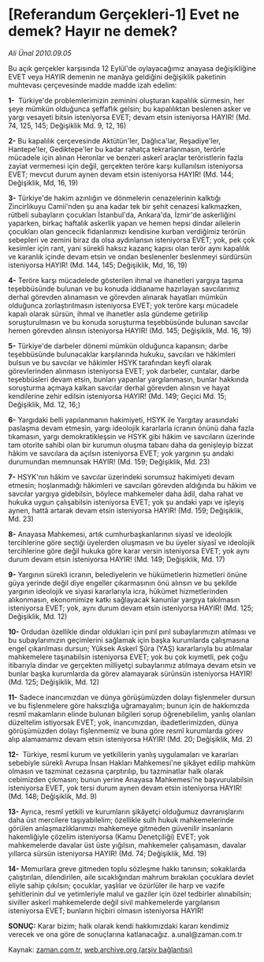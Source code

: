 # [Referandum Gerçekleri-1] Evet ne demek? Hayır ne demek?

*Ali Ünal 2010.09.05*

<td class="news-spot">
<p>Bu açık gerçekler karşısında 12 Eylül'de oylayacağımız anayasa değişikliğine EVET veya HAYIR demenin ne manâya geldiğini değişiklik paketinin muhtevası çerçevesinde madde madde izah edelim:</p>
<p><p><b>1-</b>  Türkiye'de problemlerimizin zeminini oluşturan kapalılık sürmesin, her şeye mümkün olduğunca şeffaflık gelsin; bu kapalılıktan beslenen asker ve yargı vesayeti bitsin isteniyorsa EVET; devam etsin isteniyorsa HAYIR! (Md. 74, 125, 145; Değişiklik Md. 9, 12, 16) 
<p><b>2-</b> Bu kapalılık çerçevesinde Aktütün'ler, Dağlıca'lar, Reşadiye'ler, Hantepe'ler, Gediktepe'ler bu kadar rahatça tekrarlanmasın, terörle mücadele için alınan Heronlar ve benzeri askerî araçlar teröristlerin fazla zayiat vermemesi için değil, gerçekten teröre karşı kullanılsın isteniyorsa EVET; mevcut durum aynen devam etsin isteniyorsa HAYIR! (Md. 144; Değişiklik, Md, 16, 19) 
<p><b>3-</b> Türkiye'de hakim azınlığın ve dönmelerin cenazelerinin kalktığı Zincirlikuyu Camii'nden şu ana kadar tek bir şehit cenazesi kalkmazken, rütbeli subayların çocukları İstanbul'da, Ankara'da, İzmir'de askerliğini yaparken, birkaç haftalık askerlik yapan ve hemen hepsi dindar ailelerin çocukları olan gencecik fidanlarımızı kendisine kurban verdiğimiz terörün sebepleri ve zemini biraz da olsa aydınlansın isteniyorsa EVET; yok, pek çok kesimler için rant, yani sürekli haksız kazanç kapısı olan terör aynı kapalılık ve karanlık içinde devam etsin ve ondan beslenenler beslenmeyi sürdürsün isteniyorsa HAYIR! (Md. 144, 145; Değişiklik, Md, 16, 19)
<p><b>4-</b> Teröre karşı mücadelede gösterilen ihmal ve ihanetleri yargıya taşıma teşebbüsünde bulunan ve bu konuda iddianame hazırlayan savcılarımız derhal görevden alınamasın ve görevden alınarak hayatları mümkün olduğunca zorlaştırılmasın isteniyorsa EVET; yok teröre karşı mücadele kapalı olarak sürsün, ihmal ve ihanetler asla gündeme getirilip soruşturulmasın ve bu konuda soruşturma teşebbüsünde bulunan savcılar hemen görevden alınsın isteniyorsa HAYIR! (Md. 145; Değişiklik, Md. 16, 19) 
<p><b>5-</b> Türkiye'de darbeler dönemi mümkün olduğunca kapansın; darbe teşebbüsünde bulunacaklar karşılarında hukuku, savcıları ve hâkimleri bulsun ve bu savcılar ve hâkimler HSYK tarafından keyfî olarak görevlerinden alınmasın isteniyorsa EVET; yok darbeler, cuntalar, darbe teşebbüsleri devam etsin, bunları yapanlar yargılanmasın, bunlar hakkında soruşturma açmaya kalkan savcılar derhal görevden alınsın ve hayat kendilerine zehir edilsin isteniyorsa HAYIR! (Md. 149; Geçici Md. 15; Değişiklik, Md. 12, 16;) 
<p><b>6-</b> Yargıdaki belli yapılanmanın hakimiyeti, HSYK ile Yargıtay arasındaki paslaşma devam etmesin, yargı ideolojik kararlarla icranın önünü daha fazla tıkamasın, yargı demokratikleşsin ve HSYK gibi hâkim ve savcıların üzerinde tam otorite sahibi olan bir kurumun oluşma tabanı daha da genişleyip bizzat hâkim ve savcılara da açılsın isteniyorsa EVET; yok yargının şu andaki durumundan memnunsak HAYIR! (Md. 159; Değişiklik, Md. 23) 
<p><b>7-</b> HSYK'nın hâkim ve savcılar üzerindeki sorumsuz hakimiyeti devam etmesin; hoşlanmadığı hâkimleri ve savcıları görevden aldığında bu hâkim ve savcılar yargıya gidebilsin, böylece mahkemeler daha âdil, daha rahat ve hukuka uygun çalışabilsin isteniyorsa EVET; yok şu andaki yapı ve işleyiş aynen, hattâ artarak devam etsin isteniyorsa HAYIR! (Md. 159; Değişiklik, Md. 23) 
<p><b>8-</b> Anayasa Mahkemesi, artık cumhurbaşkanlarının siyasî ve ideolojik tercihlerine göre seçtiği üyelerden oluşmasın ve bu üyeler siyasî ve ideolojik tercihlerine göre değil hukuka göre karar versin isteniyorsa EVET; yok aynı durum devam etsin isteniyorsa HAYIR! (Md. 149; Değişiklik, Md. 17)
<p><b>9-</b> Yargının sürekli icranın, belediyelerin ve hükümetlerin hizmetleri önüne güya yerinde değil diye engeller çıkarmasının önü alınsın ve bu şekilde yargının ideolojik ve siyasi kararlarıyla icra, hükümet hizmetlerinden alıkonmasın, ekonomimize katkı sağlayacak kanunlar yargıya takılmasın isteniyorsa EVET; yok, aynı durum devam etsin isteniyorsa HAYIR! (Md. 125; Değişiklik, Md. 12) 
<p><b>10-</b> Ordudan özellikle dindar oldukları için pırıl pırıl subaylarımızın atılması ve bu subaylarımızın geçimlerini sağlamak için başka kurumlarda çalışmasına engel çıkarılması dursun; Yüksek Askerî Şûra (YAŞ) kararlarıyla bu atılmalar mahkemelere taşınabilsin isteniyorsa EVET; yok bu çok kıymetli, pek çoğu itibarıyla dindar ve gerçekten milliyetçi subaylarımız atılmaya devam etsin ve bunlar başka kurumlarda da görev alamayarak sürünsün isteniyorsa HAYIR! (Md. 125; Değişiklik, Md. 12) 
<p><b>11-</b> Sadece inancımızdan ve dünya görüşümüzden dolayı fişlenmeler dursun ve bu fişlenmelere göre haksızlığa uğramayalım; bunun için de hakkımızda resmî makamların elinde bulunan bilgileri sorup öğrenebilelim, yanlış olanları düzeltelim istiyorsak EVET; yok, inancımızdan, ibadetlerimizden, dünya görüşümüzden dolayı fişlenmemiz ve buna göre resmî kurumlarda görev alıp alamamamız devam etsin isteniyorsa HAYIR! (Md. 20; Değişiklik, Md. 2)
<p><b>12-</b>  Türkiye, resmî kurum ve yetkililerin yanlış uygulamaları ve kararları sebebiyle sürekli Avrupa İnsan Hakları Mahkemesi'ne şikâyet edilip mahkûm olmasın ve tazminat cezasına çarptırılıp, bu tazminatlar halk olarak cebimizden çıkmasın; bunun yerine Anayasa Mahkemesi'ne başvurulabilsin isteniyorsa EVET, yok tersi durum aynen devam etsin isteniyorsa HAYIR! (Md. 148; Değişiklik, Md. 9) 
<p><b>13-</b> Ayrıca, resmî yetkili ve kurumların şikâyetçi olduğumuz davranışlarını daha üst mercilere taşıyabilelim; özellikle sulh hukuk mahkemelerinde görülen anlaşmazlıklarımızı mahkemeye gitmeden güvenilir insanların hakemliğiyle çözelim isteniyorsa (Kamu Denetçiliği) EVET; yok mahkemelerde davalar üst üste yığılsın, mahkemeler çalışamasın, davalar yıllarca sürsün isteniyorsa HAYIR! (Md. 74; Değişiklik, Md. 19) 
<p><b>14-</b> Memurlara greve gitmeden toplu sözleşme hakkı tanınsın; sokaklarda çalıştırılan, dilendirilen, aile sıcaklığından mahrum bırakılan çocuklara devlet eliyle sahip çıkılsın; çocuklar, yaşlılar ve özürlüler ile harp ve vazife şehitlerinin dul ve yetimleriyle malul ve gaziler için özel tedbirler alınabilsin; siviller askerî mahkemelerde değil sivil mahkemelerde yargılansın isteniyorsa EVET; bunların hiçbiri olmasın isteniyorsa HAYIR!
<p><b>SONUÇ:</b> Karar bizim; halk olarak kendi hakkımızdaki kararı kendimiz verecek ve ona göre de sonuçlarına katlanacağız. a.unal@zaman.com.tr</p>
<a href="http://web.archive.org/web/20101130153438/mailto:ali.unal@zaman.com.tr">
</a></p></p></p></p></p></p></p></p></p></p></p></p></p></p></p></td>

Kaynak: [zaman.com.tr](http://zaman.com.tr/yazar.do?yazino=1024102), [web.archive.org (arşiv bağlantısı)](http://web.archive.org/web/20101130153438/http://zaman.com.tr/yazar.do?yazino=1024102)
